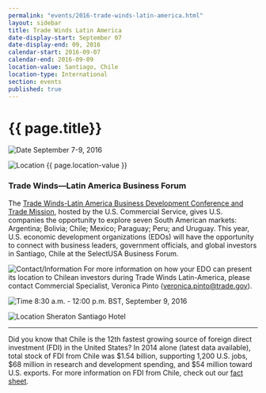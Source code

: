 ```yaml
---
permalink: "events/2016-trade-winds-latin-america.html"
layout: sidebar
title: Trade Winds Latin America
date-display-start: September 07
date-display-end: 09, 2016
calendar-start: 2016-09-07
calendar-end: 2016-09-09
location-value: Santiago, Chile
location-type: International
section: events
published: true
---
```


# {{ page.title}}

![Date](https://google.github.io/material-design-icons/action/svg/design/ic_event_24px.svg "Date") September 7-9, 2016

![Location](http://google.github.io/material-design-icons/social/svg/design/ic_location_city_24px.svg "Location") {{ page.location-value }}

### Trade Winds—Latin America Business Forum

The [Trade Winds-Latin America Business Development Conference and Trade Mission](http://2016.export.gov/tradewinds/), hosted by the U.S. Commercial Service, gives U.S. companies the opportunity to explore seven South American markets: Argentina; Bolivia; Chile; Mexico; Paraguay; Peru; and Uruguay. This year, U.S. economic development organizations (EDOs)  will have the opportunity to connect with business leaders, government  officials, and global investors in Santiago, Chile at the SelectUSA Business Forum.  

![Contact/Information](http://google.github.io/material-design-icons/action/svg/design/ic_speaker_notes_24px.svg "Contact/Information") For more information on how your EDO can present its location to Chilean investors during Trade Winds Latin-America, please contact Commercial Specialist, Veronica Pinto ([veronica.pinto@trade.gov](mailto:veronica.pinto@trade.gov)).

![Time](https://google.github.io/material-design-icons/action/svg/design/ic_schedule_24px.svg "Time") 8:30 a.m. - 12:00 p.m. BST, September 9, 2016

![Location](https://google.github.io/material-design-icons/action/svg/design/ic_room_24px.svg "Location") Sheraton Santiago Hotel

---

Did you know that Chile is the 12th fastest growing source of foreign direct investment (FDI) in the United States? In 2014 alone (latest data available), total stock of FDI from Chile was $1.54 billion, supporting 1,200 U.S. jobs, $68 million in research and development spending, and $54 million toward U.S. exports. For more information on FDI from Chile, check out our [fact sheet](https://www.selectusa.gov/servlet/servlet.FileDownload?file=015t0000000LKLw).
